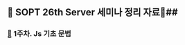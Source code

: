 ## :open_book: SOPT 26th Server 세미나 정리 자료:open_book:##


### [:seedling:](https://github.com/our-sopt-server-5/jungmin/tree/master/homework1) 1주차. Js 기초 문법
